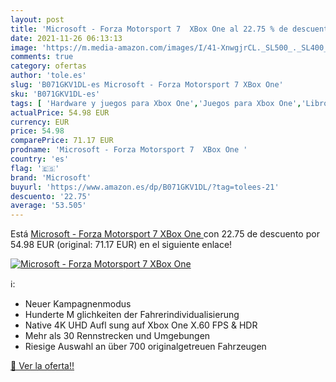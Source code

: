 ```yaml
---
layout: post
title: 'Microsoft - Forza Motorsport 7  XBox One al 22.75 % de descuento'
date: 2021-11-26 06:13:13
image: 'https://m.media-amazon.com/images/I/41-XnwgjrCL._SL500_._SL400_.jpg'
comments: true
category: ofertas
author: 'tole.es'
slug: 'B071GKV1DL-es Microsoft - Forza Motorsport 7 XBox One'
sku: 'B071GKV1DL-es'
tags: [ 'Hardware y juegos para Xbox One','Juegos para Xbox One','Libros','Videojuegos','microsoft','xbox', ]
actualPrice: 54.98 EUR
currency: EUR
price: 54.98
comparePrice: 71.17 EUR
prodname: 'Microsoft - Forza Motorsport 7  XBox One '
country: 'es'
flag: '🇪🇸'
brand: 'Microsoft'
buyurl: 'https://www.amazon.es/dp/B071GKV1DL/?tag=tolees-21'
descuento: '22.75'
average: '53.505'
---
```


Está [Microsoft - Forza Motorsport 7  XBox One ](https://www.amazon.es/dp/B071GKV1DL/?tag=tolees-21) con 22.75 de descuento por 54.98 EUR (original: 71.17 EUR) en el siguiente enlace!

[![Microsoft - Forza Motorsport 7  XBox One](https://m.media-amazon.com/images/I/41-XnwgjrCL._SL500_._SL400_.jpg)](https://www.amazon.es/dp/B071GKV1DL/?tag=tolees-21)

ℹ️:

- Neuer Kampagnenmodus
- Hunderte M glichkeiten der Fahrerindividualisierung
- Native 4K UHD Aufl sung auf Xbox One X.60 FPS & HDR
- Mehr als 30 Rennstrecken und Umgebungen
- Riesige Auswahl an über 700 originalgetreuen Fahrzeugen

[🛒 Ver la oferta!!](https://www.amazon.es/dp/B071GKV1DL/?tag=tolees-21)
